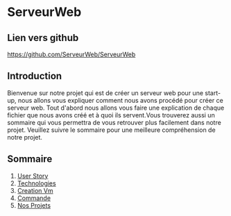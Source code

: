 # ServeurWeb


## Lien vers github
https://github.com/ServeurWeb/ServeurWeb


## Introduction

Bienvenue sur notre projet qui est de créer un serveur web pour une start-up, nous allons vous expliquer comment nous avons procédé pour créer ce serveur web.
Tout d'abord nous allons vous faire une explication de chaque fichier que nous avons créé et à quoi ils servent.Vous trouverez aussi un sommaire qui vous permettra de vous retrouver plus facilement dans notre projet. Veuillez suivre le sommaire pour une meilleure compréhension de notre projet.


## Sommaire
1. [User Story](./userStory.md)
2. [Technologies](./techno.md)
3. [Creation Vm](./CreationVm.md)
4. [Commande](./commande.md)
5. [Nos Projets](./nosProjets.md)

